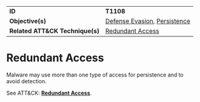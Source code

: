 |||
|---------|------------------------|
|**ID**|**T1108**|
|**Objective(s)**| [Defense Evasion](https://github.com/MAECProject/malware-behaviors/tree/master/defense-evasion), [Persistence](https://github.com/MAECProject/malware-behaviors/tree/master/persistence)|
|**Related ATT&CK Technique(s)**|[Redundant Access](https://attack.mitre.org/techniques/T1108)|


Redundant Access
================
Malware may use more than one type of access for persistence and to avoid detection. 

See ATT&CK: [**Redundant Access**](https://attack.mitre.org/techniques/T1108).
